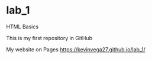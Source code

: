 # lab_1
HTML Basics

This is my first repository in GitHub

My website on Pages https://kevinvega27.github.io/lab_1/
